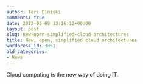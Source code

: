 ```yaml
---
author: Teri Elniski
comments: true
date: 2012-05-09 13:16:12+00:00
layout: post
slug: new-open-simplified-cloud-architectures
title: New, open, simplified cloud architectures
wordpress_id: 3951
old_categories:
- News
---
```


Cloud computing is the new way of doing IT.
